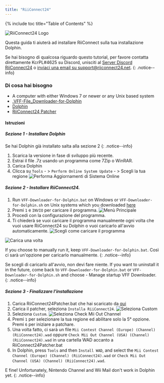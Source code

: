 ```yaml
---
title: "RiiConnect24"
---
```


{% include toc title="Table of Contents" %}

![RiiConnect24 Logo](/images/WiiRC24Logo.jpg)

Questa guida ti aiuterà ad installare RiiConnect sulla tua installazione Dolphin.

Se hai bisogno di qualcosa riguardo questo tutorial, per favore contatta direttamente KcrPL#4625 su Discord, unisciti al [Server Discord RiiConnect24](https://discord.gg/b4Y7jfD) o [inviaci una email su support@riiconnect24.net](mailto:support@riiconnect24.net).
{: .notice--info}

### Di cosa hai bisogno
* A computer with either Windows 7 or newer or any Unix based system
* [.VFF-File_Downloader-for-Dolphin](https://github.com/RiiConnect24/.VFF-File-Downloader-for-Dolphin/releases)
* [Dolphin](https://dolphin-emu.org/download/)
* [RiiConnect24 Patcher](https://github.com/RiiConnect24/RiiConnect24-Patcher/releases)

#### Istruzioni

##### Sezione 1 - Installare Dolphin

Se hai Dolphin già installato salta alla sezione 2
{: .notice--info}

1. Scarica la versione in fase di sviluppo più recente.
2. Estrai il file .7z usando un programma come 7Zip o WinRAR.
3. Carica Dolphin
4. Clicca su `Tools` - > `Perform Online System Update` - > Scegli la tua regione ![Performa Aggiornamenti di Sistema Online](/images/Dolphin_RC24/1.jpg)

##### Sezione 2 - Installare RiiConnect24.

1. Run `VFF-Downloader-for-Dolphin.bat` on Windows or `VFF-Downloader-for-Dolphin.sh` on Unix systems which you downloaded [here](https://github.com/RiiConnect24/.VFF-File-Downloader-for-Dolphin/releases)
2. Premi `1` e `INVIO` per caricare il programma. ![Menù Principale](/images/Dolphin_RC24/2.jpg)
3. Procedi con la configurazione del programma.
4. Ti chiederà se vuoi caricare il programma manualmente ogni volta che vuoi usare RiiConnect24 su Dolphin o vuoi caricarlo all'avvio automaticamente. ![Scegli come caricare il programma](/images/Dolphin_RC24/3.jpg)

![Carica una volta](/images/Dolphin_RC24/4.jpg)

If you choose to manually run it, keep `VFF-Downloader-for-Dolphin.bat`. Così ci sarà un'opzione per caricarlo manualmente.
{: .notice--info}

Se scegli di caricarlo all'avvio, non devi fare niente. If you want to uninstall it in the future, come back to `VFF-Downloader-for-Dolphin.bat` or `VFF-Downloader-for-Dolphin.sh` and choose - Manage startup VFF Downloader.
{: .notice--info}

##### Sezione 3 - Finalizzare l'installazione

1. Carica RiiConnect24Patcher.bat che hai scaricato da [qui](https://github.com/RiiConnect24/RiiConnect24-Patcher/releases)
2. Carica il patcher, seleziona `Installa RiiConnect24`. ![Seleziona Custom](/images/Dolphin_RC24/5.jpg)
3. Seleziona `Custom`. ![Seleziona Check Mii Out Channel](/images/Dolphin_RC24/6.jpg)
4. Premi `1` per selezionare la tua regione ed abilitare solo la 5° opzione. Premi `6` per iniziare a patchare.
5. Una volta fatto, ci sarà un file `Mii Contest Channel (Europe) (Channel) (RiiConnect24).wad` oppure `Check Mii Out Channel (USA) (Channel) (RiiConnect24).wad` in una cartella WAD accanto a RiiConnect24Patcher.bat
6. In Dolphin, press `Tools` and then `Install WAD`, and select the `Mii Contest Channel (Europe) (Channel) (RiiConnect24).wad` or `Check Mii Out Channel (USA) (Channel) (RiiConnect24).wad`.

E fine! Unfortunately, Nintendo Channel and Wii Mail don't work in Dolphin yet.
{: .notice--info}

